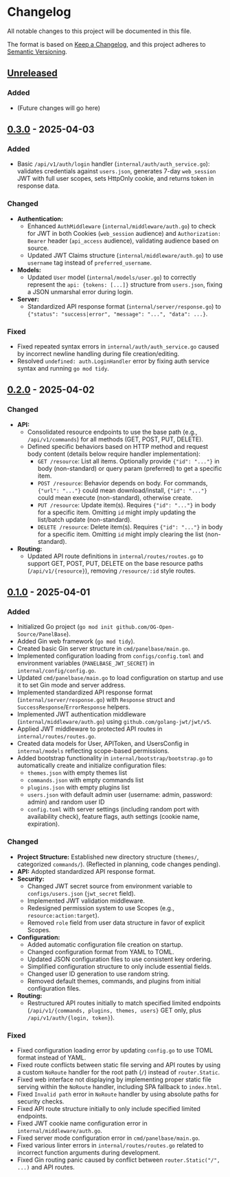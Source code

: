 # Changelog

All notable changes to this project will be documented in this file.

The format is based on [Keep a Changelog](https://keepachangelog.com/en/1.1.0/),
and this project adheres to [Semantic Versioning](https://semver.org/spec/v2.0.0.html).

## [Unreleased]

### Added

- (Future changes will go here)

## [0.3.0] - 2025-04-03

### Added

- Basic `/api/v1/auth/login` handler (`internal/auth/auth_service.go`): validates credentials against `users.json`, generates 7-day `web_session` JWT with full user scopes, sets HttpOnly cookie, and returns token in response data.

### Changed

- **Authentication:**
  - Enhanced `AuthMiddleware` (`internal/middleware/auth.go`) to check for JWT in both Cookies (`web_session` audience) and `Authorization: Bearer` header (`api_access` audience), validating audience based on source.
  - Updated JWT Claims structure (`internal/middleware/auth.go`) to use `username` tag instead of `preferred_username`.
- **Models:**
  - Updated `User` model (`internal/models/user.go`) to correctly represent the `api: {tokens: [...]}` structure from `users.json`, fixing a JSON unmarshal error during login.
- **Server:**
  - Standardized API response format (`internal/server/response.go`) to `{"status": "success|error", "message": "...", "data": ...}`.

### Fixed

- Fixed repeated syntax errors in `internal/auth/auth_service.go` caused by incorrect newline handling during file creation/editing.
- Resolved `undefined: auth.LoginHandler` error by fixing auth service syntax and running `go mod tidy`.

## [0.2.0] - 2025-04-02

### Changed

- **API:**
  - Consolidated resource endpoints to use the base path (e.g., `/api/v1/commands`) for all methods (GET, POST, PUT, DELETE).
  - Defined specific behaviors based on HTTP method and request body content (details below require handler implementation):
    - `GET /resource`: List all items. Optionally provide `{"id": "..."}` in body (non-standard) or query param (preferred) to get a specific item.
    - `POST /resource`: Behavior depends on body. For commands, `{"url": "..."}` could mean download/install, `{"id": "..."}` could mean execute (non-standard), otherwise create.
    - `PUT /resource`: Update item(s). Requires `{"id": "..."}` in body for a specific item. Omitting `id` might imply updating the list/batch update (non-standard).
    - `DELETE /resource`: Delete item(s). Requires `{"id": "..."}` in body for a specific item. Omitting `id` might imply clearing the list (non-standard).
- **Routing:**
  - Updated API route definitions in `internal/routes/routes.go` to support GET, POST, PUT, DELETE on the base resource paths (`/api/v1/{resource}`), removing `/resource/:id` style routes.

## [0.1.0] - 2025-04-01

### Added

- Initialized Go project (`go mod init github.com/OG-Open-Source/PanelBase`).
- Added Gin web framework (`go mod tidy`).
- Created basic Gin server structure in `cmd/panelbase/main.go`.
- Implemented configuration loading from `configs/config.toml` and environment variables (`PANELBASE_JWT_SECRET`) in `internal/config/config.go`.
- Updated `cmd/panelbase/main.go` to load configuration on startup and use it to set Gin mode and server address.
- Implemented standardized API response format (`internal/server/response.go`) with `Response` struct and `SuccessResponse`/`ErrorResponse` helpers.
- Implemented JWT authentication middleware (`internal/middleware/auth.go`) using `github.com/golang-jwt/jwt/v5`.
- Applied JWT middleware to protected API routes in `internal/routes/routes.go`.
- Created data models for User, APIToken, and UsersConfig in `internal/models` reflecting scope-based permissions.
- Added bootstrap functionality in `internal/bootstrap/bootstrap.go` to automatically create and initialize configuration files:
  - `themes.json` with empty themes list
  - `commands.json` with empty commands list
  - `plugins.json` with empty plugins list
  - `users.json` with default admin user (username: admin, password: admin) and random user ID
  - `config.toml` with server settings (including random port with availability check), feature flags, auth settings (cookie name, expiration).

### Changed

- **Project Structure:** Established new directory structure (`themes/`, categorized `commands/`). (Reflected in planning, code changes pending).
- **API:** Adopted standardized API response format.
- **Security:**
  - Changed JWT secret source from environment variable to `configs/users.json` (`jwt_secret` field).
  - Implemented JWT validation middleware.
  - Redesigned permission system to use Scopes (e.g., `resource:action:target`).
  - Removed `role` field from user data structure in favor of explicit Scopes.
- **Configuration:**
  - Added automatic configuration file creation on startup.
  - Changed configuration format from YAML to TOML.
  - Updated JSON configuration files to use consistent key ordering.
  - Simplified configuration structure to only include essential fields.
  - Changed user ID generation to use random string.
  - Removed default themes, commands, and plugins from initial configuration files.
- **Routing:**
  - Restructured API routes initially to match specified limited endpoints (`/api/v1/{commands, plugins, themes, users}` GET only, plus `/api/v1/auth/{login, token}`).

### Fixed

- Fixed configuration loading error by updating `config.go` to use TOML format instead of YAML.
- Fixed route conflicts between static file serving and API routes by using a custom `NoRoute` handler for the root path (`/`) instead of `router.Static`.
- Fixed web interface not displaying by implementing proper static file serving within the `NoRoute` handler, including SPA fallback to `index.html`.
- Fixed `Invalid path` error in `NoRoute` handler by using absolute paths for security checks.
- Fixed API route structure initially to only include specified limited endpoints.
- Fixed JWT cookie name configuration error in `internal/middleware/auth.go`.
- Fixed server mode configuration error in `cmd/panelbase/main.go`.
- Fixed various linter errors in `internal/routes/routes.go` related to incorrect function arguments during development.
- Fixed Gin routing panic caused by conflict between `router.Static("/", ...)` and API routes.

[Unreleased]: https://github.com/OG-Open-Source/PanelBase/compare/v0.3.0...HEAD
[0.3.0]: https://github.com/OG-Open-Source/PanelBase/compare/v0.2.0...v0.3.0
[0.2.0]: https://github.com/OG-Open-Source/PanelBase/compare/v0.1.0...v0.2.0
[0.1.0]: https://github.com/OG-Open-Source/PanelBase/releases/tag/v0.1.0
